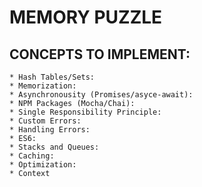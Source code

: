 # MEMORY PUZZLE

## CONCEPTS TO IMPLEMENT:
    * Hash Tables/Sets:
    * Memorization:
    * Asynchronousity (Promises/asyce-await):
    * NPM Packages (Mocha/Chai):
    * Single Responsibility Principle:
    * Custom Errors:
    * Handling Errors:
    * ES6:
    * Stacks and Queues:
    * Caching:
    * Optimization:
    * Context
